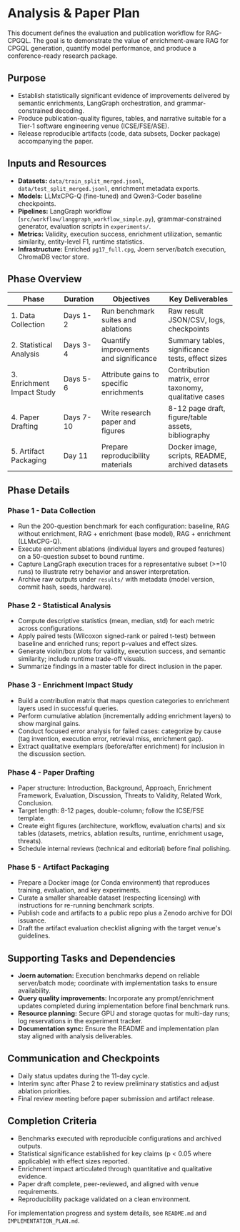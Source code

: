 # Analysis & Paper Plan

This document defines the evaluation and publication workflow for RAG-CPGQL. The goal is to demonstrate the value of enrichment-aware RAG for CPGQL generation, quantify model performance, and produce a conference-ready research package.

## Purpose

- Establish statistically significant evidence of improvements delivered by semantic enrichments, LangGraph orchestration, and grammar-constrained decoding.
- Produce publication-quality figures, tables, and narrative suitable for a Tier-1 software engineering venue (ICSE/FSE/ASE).
- Release reproducible artifacts (code, data subsets, Docker package) accompanying the paper.

## Inputs and Resources

- **Datasets:** `data/train_split_merged.jsonl`, `data/test_split_merged.jsonl`, enrichment metadata exports.
- **Models:** LLMxCPG-Q (fine-tuned) and Qwen3-Coder baseline checkpoints.
- **Pipelines:** LangGraph workflow (`src/workflow/langgraph_workflow_simple.py`), grammar-constrained generator, evaluation scripts in `experiments/`.
- **Metrics:** Validity, execution success, enrichment utilization, semantic similarity, entity-level F1, runtime statistics.
- **Infrastructure:** Enriched `pg17_full.cpg`, Joern server/batch execution, ChromaDB vector store.

## Phase Overview

| Phase | Duration | Objectives | Key Deliverables |
| --- | --- | --- | --- |
| 1. Data Collection | Days 1-2 | Run benchmark suites and ablations | Raw result JSON/CSV, logs, checkpoints |
| 2. Statistical Analysis | Days 3-4 | Quantify improvements and significance | Summary tables, significance tests, effect sizes |
| 3. Enrichment Impact Study | Days 5-6 | Attribute gains to specific enrichments | Contribution matrix, error taxonomy, qualitative cases |
| 4. Paper Drafting | Days 7-10 | Write research paper and figures | 8-12 page draft, figure/table assets, bibliography |
| 5. Artifact Packaging | Day 11 | Prepare reproducibility materials | Docker image, scripts, README, archived datasets |

## Phase Details

### Phase 1 - Data Collection

- Run the 200-question benchmark for each configuration: baseline, RAG without enrichment, RAG + enrichment (base model), RAG + enrichment (LLMxCPG-Q).
- Execute enrichment ablations (individual layers and grouped features) on a 50-question subset to bound runtime.
- Capture LangGraph execution traces for a representative subset (>=10 runs) to illustrate retry behavior and answer interpretation.
- Archive raw outputs under `results/` with metadata (model version, commit hash, seeds, hardware).

### Phase 2 - Statistical Analysis

- Compute descriptive statistics (mean, median, std) for each metric across configurations.
- Apply paired tests (Wilcoxon signed-rank or paired t-test) between baseline and enriched runs; report p-values and effect sizes.
- Generate violin/box plots for validity, execution success, and semantic similarity; include runtime trade-off visuals.
- Summarize findings in a master table for direct inclusion in the paper.

### Phase 3 - Enrichment Impact Study

- Build a contribution matrix that maps question categories to enrichment layers used in successful queries.
- Perform cumulative ablation (incrementally adding enrichment layers) to show marginal gains.
- Conduct focused error analysis for failed cases: categorize by cause (tag invention, execution error, retrieval miss, enrichment gap).
- Extract qualitative exemplars (before/after enrichment) for inclusion in the discussion section.

### Phase 4 - Paper Drafting

- Paper structure: Introduction, Background, Approach, Enrichment Framework, Evaluation, Discussion, Threats to Validity, Related Work, Conclusion.
- Target length: 8-12 pages, double-column; follow the ICSE/FSE template.
- Create eight figures (architecture, workflow, evaluation charts) and six tables (datasets, metrics, ablation results, runtime, enrichment usage, threats).
- Schedule internal reviews (technical and editorial) before final polishing.

### Phase 5 - Artifact Packaging

- Prepare a Docker image (or Conda environment) that reproduces training, evaluation, and key experiments.
- Curate a smaller shareable dataset (respecting licensing) with instructions for re-running benchmark scripts.
- Publish code and artifacts to a public repo plus a Zenodo archive for DOI issuance.
- Draft the artifact evaluation checklist aligning with the target venue's guidelines.

## Supporting Tasks and Dependencies

- **Joern automation:** Execution benchmarks depend on reliable server/batch mode; coordinate with implementation tasks to ensure availability.
- **Query quality improvements:** Incorporate any prompt/enrichment updates completed during implementation before final benchmark runs.
- **Resource planning:** Secure GPU and storage quotas for multi-day runs; log reservations in the experiment tracker.
- **Documentation sync:** Ensure the README and implementation plan stay aligned with analysis deliverables.

## Communication and Checkpoints

- Daily status updates during the 11-day cycle.
- Interim sync after Phase 2 to review preliminary statistics and adjust ablation priorities.
- Final review meeting before paper submission and artifact release.

## Completion Criteria

- Benchmarks executed with reproducible configurations and archived outputs.
- Statistical significance established for key claims (p < 0.05 where applicable) with effect sizes reported.
- Enrichment impact articulated through quantitative and qualitative evidence.
- Paper draft complete, peer-reviewed, and aligned with venue requirements.
- Reproducibility package validated on a clean environment.

For implementation progress and system details, see `README.md` and `IMPLEMENTATION_PLAN.md`.
